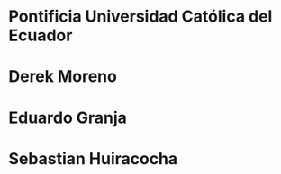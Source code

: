 # Pontificia Universidad Católica del Ecuador
# Derek Moreno
# Eduardo Granja
# Sebastian Huiracocha
